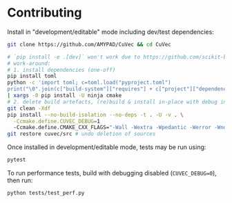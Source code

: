 # Contributing

Install in "development/editable" mode including dev/test dependencies:

```sh
git clone https://github.com/AMYPAD/CuVec && cd CuVec

# `pip install -e .[dev]` won't work due to https://github.com/scikit-build/scikit-build-core/issues/114
# work-around:
# 1. install dependencies (one-off)
pip install toml
python -c 'import toml; c=toml.load("pyproject.toml")
print("\0".join(c["build-system"]["requires"] + c["project"]["dependencies"] + c["project"]["optional-dependencies"]["dev"]), end="")' \
| xargs -0 pip install -U ninja cmake
# 2. delete build artefacts, (re)build & install in-place with debug info
git clean -Xdf
pip install --no-build-isolation --no-deps -t . -U -v . \
  -Ccmake.define.CUVEC_DEBUG=1
  -Ccmake.define.CMAKE_CXX_FLAGS="-Wall -Wextra -Wpedantic -Werror -Wno-missing-field-initializers -Wno-unused-parameter -Wno-cast-function-type"
git restore cuvec/src # undo deletion of sources
```

Once installed in development/editable mode, tests may be run using:

```sh
pytest
```

To run performance tests, build with debugging disabled (`CUVEC_DEBUG=0`), then run:

```sh
python tests/test_perf.py
```
